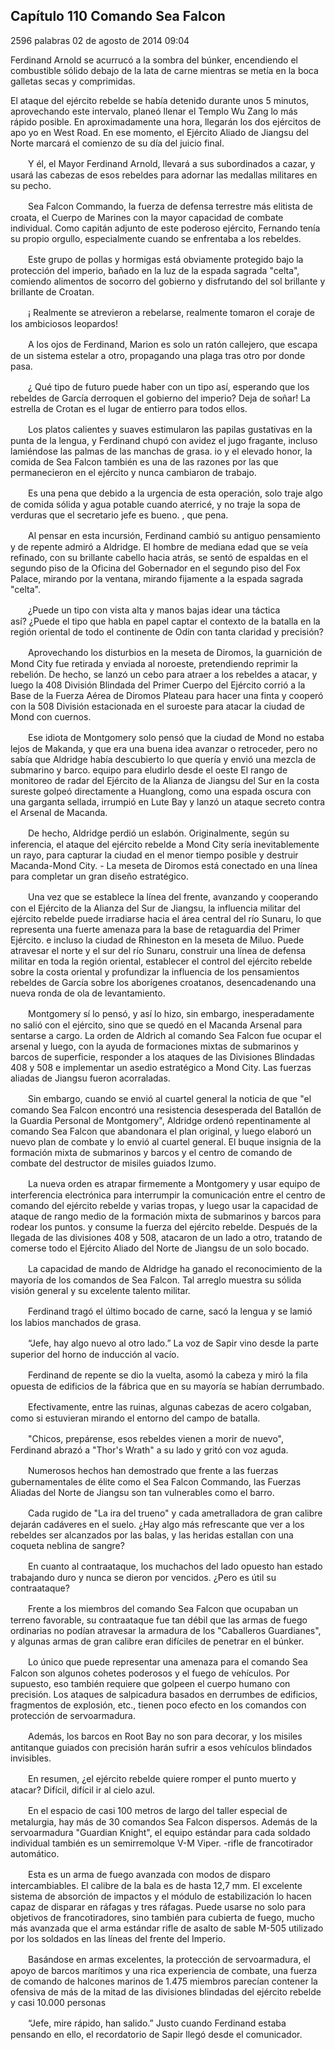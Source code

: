 
## Capítulo 110 Comando Sea Falcon


2596 palabras
02 de agosto de 2014 09:04


Ferdinand Arnold se acurrucó a la sombra del búnker, encendiendo el combustible sólido debajo de la lata de carne mientras se metía en la boca galletas secas y comprimidas.

El ataque del ejército rebelde se había detenido durante unos 5 minutos, aprovechando este intervalo, planeó llenar el Templo Wu Zang lo más rápido posible. En aproximadamente una hora, llegarán los dos ejércitos de apo yo en West Road. En ese momento, el Ejército Aliado de Jiangsu del Norte marcará el comienzo de su día del juicio final.

　　Y él, el Mayor Ferdinand Arnold, llevará a sus subordinados a cazar, y usará las cabezas de esos rebeldes para adornar las medallas militares en su pecho.

　　Sea Falcon Commando, la fuerza de defensa terrestre más elitista de croata, el Cuerpo de Marines con la mayor capacidad de combate individual. Como capitán adjunto de este poderoso ejército, Fernando tenía su propio orgullo, especialmente cuando se enfrentaba a los rebeldes.

　　Este grupo de pollas y hormigas está obviamente protegido bajo la protección del imperio, bañado en la luz de la espada sagrada "celta", comiendo alimentos de socorro del gobierno y disfrutando del sol brillante y brillante de Croatan.

　　¡ Realmente se atrevieron a rebelarse, realmente tomaron el coraje de los ambiciosos leopardos!

　　A los ojos de Ferdinand, Marion es solo un ratón callejero, que escapa de un sistema estelar a otro, propagando una plaga tras otro por donde pasa.

　　¿ Qué tipo de futuro puede haber con un tipo así, esperando que los rebeldes de García derroquen el gobierno del imperio? Deja de soñar! La estrella de Crotan es el lugar de entierro para todos ellos.

　　Los platos calientes y suaves estimularon las papilas gustativas en la punta de la lengua, y Ferdinand chupó con avidez el jugo fragante, incluso lamiéndose las palmas de las manchas de grasa. io y el elevado honor, la comida de Sea Falcon también es una de las razones por las que permanecieron en el ejército y nunca cambiaron de trabajo.

　　Es una pena que debido a la urgencia de esta operación, solo traje algo de comida sólida y agua potable cuando aterricé, y no traje la sopa de verduras que el secretario jefe es bueno. , que pena.

　　Al pensar en esta incursión, Ferdinand cambió su antiguo pensamiento y de repente admiró a Aldridge. El hombre de mediana edad que se veía refinado, con su brillante cabello hacia atrás, se sentó de espaldas en el segundo piso de la Oficina del Gobernador en el segundo piso del Fox Palace, mirando por la ventana, mirando fijamente a la espada sagrada "celta".

　　¿Puede un tipo con vista alta y manos bajas idear una táctica así? ¿Puede el tipo que habla en papel captar el contexto de la batalla en la región oriental de todo el continente de Odín con tanta claridad y precisión?

　　Aprovechando los disturbios en la meseta de Diromos, la guarnición de Mond City fue retirada y enviada al noroeste, pretendiendo reprimir la rebelión. De hecho, se lanzó un cebo para atraer a los rebeldes a atacar, y luego la 408 División Blindada del Primer Cuerpo del Ejército corrió a la Base de la Fuerza Aérea de Diromos Plateau para hacer una finta y cooperó con la 508 División estacionada en el suroeste para atacar la ciudad de Mond con cuernos.

　　Ese idiota de Montgomery solo pensó que la ciudad de Mond no estaba lejos de Makanda, y que era una buena idea avanzar o retroceder, pero no sabía que Aldridge había descubierto lo que quería y envió una mezcla de submarino y barco. equipo para eludirlo desde el oeste El rango de monitoreo de radar del Ejército de la Alianza de Jiangsu del Sur en la costa sureste golpeó directamente a Huanglong, como una espada oscura con una garganta sellada, irrumpió en Lute Bay y lanzó un ataque secreto contra el Arsenal de Macanda.

　　De hecho, Aldridge perdió un eslabón. Originalmente, según su inferencia, el ataque del ejército rebelde a Mond City sería inevitablemente un rayo, para capturar la ciudad en el menor tiempo posible y destruir Macanda-Mond City. - La meseta de Diromos está conectado en una línea para completar un gran diseño estratégico.

　　Una vez que se establece la línea del frente, avanzando y cooperando con el Ejército de la Alianza del Sur de Jiangsu, la influencia militar del ejército rebelde puede irradiarse hacia el área central del río Sunaru, lo que representa una fuerte amenaza para la base de retaguardia del Primer Ejército. e incluso la ciudad de Rhineston en la meseta de Miluo. Puede atravesar el norte y el sur del río Sunaru, construir una línea de defensa militar en toda la región oriental, establecer el control del ejército rebelde sobre la costa oriental y profundizar la influencia de los pensamientos rebeldes de García sobre los aborígenes croatanos, desencadenando una nueva ronda de ola de levantamiento.

　　Montgomery sí lo pensó, y así lo hizo, sin embargo, inesperadamente no salió con el ejército, sino que se quedó en el Macanda Arsenal para sentarse a cargo. La orden de Aldrich al comando Sea Falcon fue ocupar el arsenal y luego, con la ayuda de formaciones mixtas de submarinos y barcos de superficie, responder a los ataques de las Divisiones Blindadas 408 y 508 e implementar un asedio estratégico a Mond City. Las fuerzas aliadas de Jiangsu fueron acorraladas.

　　Sin embargo, cuando se envió al cuartel general la noticia de que "el comando Sea Falcon encontró una resistencia desesperada del Batallón de la Guardia Personal de Montgomery", Aldridge ordenó repentinamente al comando Sea Falcon que abandonara el plan original, y luego elaboró ​​​​un nuevo plan de combate y lo envió al cuartel general. El buque insignia de la formación mixta de submarinos y barcos y el centro de comando de combate del destructor de misiles guiados Izumo.

　　La nueva orden es atrapar firmemente a Montgomery y usar equipo de interferencia electrónica para interrumpir la comunicación entre el centro de comando del ejército rebelde y varias tropas, y luego usar la capacidad de ataque de rango medio de la formación mixta de submarinos y barcos para rodear los puntos. y consume la fuerza del ejército rebelde. Después de la llegada de las divisiones 408 y 508, atacaron de un lado a otro, tratando de comerse todo el Ejército Aliado del Norte de Jiangsu de un solo bocado.

　　La capacidad de mando de Aldridge ha ganado el reconocimiento de la mayoría de los comandos de Sea Falcon. Tal arreglo muestra su sólida visión general y su excelente talento militar.

　　Ferdinand tragó el último bocado de carne, sacó la lengua y se lamió los labios manchados de grasa.

　　“Jefe, hay algo nuevo al otro lado.” La voz de Sapir vino desde la parte superior del horno de inducción al vacío.

　　Ferdinand de repente se dio la vuelta, asomó la cabeza y miró la fila opuesta de edificios de la fábrica que en su mayoría se habían derrumbado.

　　Efectivamente, entre las ruinas, algunas cabezas de acero colgaban, como si estuvieran mirando el entorno del campo de batalla.

　　"Chicos, prepárense, esos rebeldes vienen a morir de nuevo", Ferdinand abrazó a "Thor's Wrath" a su lado y gritó con voz aguda.

　　Numerosos hechos han demostrado que frente a las fuerzas gubernamentales de élite como el Sea Falcon Commando, las Fuerzas Aliadas del Norte de Jiangsu son tan vulnerables como el barro.

　　Cada rugido de "La ira del trueno" y cada ametralladora de gran calibre dejarán cadáveres en el suelo. ¿Hay algo más refrescante que ver a los rebeldes ser alcanzados por las balas, y las heridas estallan con una coqueta neblina de sangre?

　　En cuanto al contraataque, los muchachos del lado opuesto han estado trabajando duro y nunca se dieron por vencidos. ¿Pero es útil su contraataque?

　　Frente a los miembros del comando Sea Falcon que ocupaban un terreno favorable, su contraataque fue tan débil que las armas de fuego ordinarias no podían atravesar la armadura de los "Caballeros Guardianes", y algunas armas de gran calibre eran difíciles de penetrar en el búnker.

　　Lo único que puede representar una amenaza para el comando Sea Falcon son algunos cohetes poderosos y el fuego de vehículos. Por supuesto, eso también requiere que golpeen el cuerpo humano con precisión. Los ataques de salpicadura basados ​​en derrumbes de edificios, fragmentos de explosión, etc., tienen poco efecto en los comandos con protección de servoarmadura.

　　Además, los barcos en Root Bay no son para decorar, y los misiles antitanque guiados con precisión harán sufrir a esos vehículos blindados invisibles.

　　En resumen, ¿el ejército rebelde quiere romper el punto muerto y atacar? Difícil, difícil ir al cielo azul.

　　En el espacio de casi 100 metros de largo del taller especial de metalurgia, hay más de 30 comandos Sea Falcon dispersos. Además de la servoarmadura "Guardian Knight", el equipo estándar para cada soldado individual también es un semirremolque V-M Viper. -rifle de francotirador automático.

　　Esta es un arma de fuego avanzada con modos de disparo intercambiables. El calibre de la bala es de hasta 12,7 mm. El excelente sistema de absorción de impactos y el módulo de estabilización lo hacen capaz de disparar en ráfagas y tres ráfagas. Puede usarse no solo para objetivos de francotiradores, sino también para cubierta de fuego, mucho más avanzada que el arma estándar rifle de asalto de sable M-505 utilizado por los soldados en las líneas del frente del Imperio.

　　Basándose en armas excelentes, la protección de servoarmadura, el apoyo de barcos marítimos y una rica experiencia de combate, una fuerza de comando de halcones marinos de 1.475 miembros parecían contener la ofensiva de más de la mitad de las divisiones blindadas del ejército rebelde y casi 10.000 personas

　　“Jefe, mire rápido, han salido.” Justo cuando Ferdinand estaba pensando en ello, el recordatorio de Sapir llegó desde el comunicador.